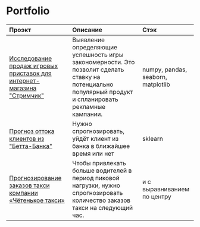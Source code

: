 # Portfolio

| Проэкт                |     Описание           | Стэк                        |
| :-------------------- | :--------------------- |:---------------------------|
| [Исследование продаж игровых приставок для интернет-магазина "Стримчик"](https://github.com/elka6187/Portfolio/tree/main/Интернет-магазине%20«Стримчик») | Выявление определяющие успешность игры закономерности. Это позволит сделать ставку на потенциально популярный продукт и спланировать рекламные кампании. | numpy, pandas, seaborn, matplotlib |
|  [Прогноз оттока клиентов из "Бетта-Банка"](https://github.com/elka6187/Portfolio/tree/main)|Нужно спрогнозировать, уйдёт клиент из банка в ближайшее время или нет | sklearn|
| [Прогнозирование заказов такси компании «Чётенькое такси»](https://github.com/elka6187/Portfolio/tree/main/Прогноз%20заказов%20такси) | Чтобы привлекать больше водителей в период пиковой нагрузки, нужно спрогнозировать количество заказов такси на следующий час. | и с выравниванием по центру |
